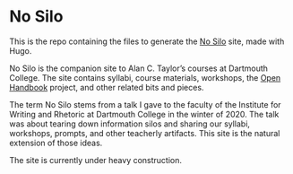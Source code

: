 # No Silo

This is the repo containing the files to generate the [No Silo](https://no-silo.com) site, made with Hugo. 

No Silo is the companion site to Alan C. Taylor’s courses at Dartmouth College. The site contains syllabi, course materials, workshops, the [Open Handbook](https://no-silo.com/resources/open-handbook/) project, and other related bits and pieces.

The term No Silo stems from a talk I gave to the faculty of the Institute for Writing and Rhetoric at Dartmouth College in the winter of 2020. The talk was about tearing down information silos and sharing our syllabi, workshops, prompts, and other teacherly artifacts. This site is the natural extension of those ideas.

The site is currently under heavy construction.


